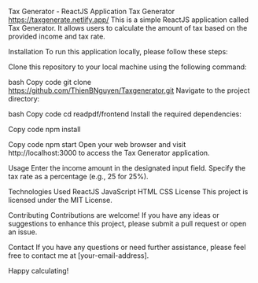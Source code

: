 Tax Generator - ReactJS Application
Tax Generator
https://taxgenerate.netlify.app/
This is a simple ReactJS application called Tax Generator. It allows users to calculate the amount of tax based on the provided income and tax rate.

Installation
To run this application locally, please follow these steps:

Clone this repository to your local machine using the following command:

bash
Copy code
git clone https://github.com/ThienBNguyen/Taxgenerator.git
Navigate to the project directory:

bash
Copy code
cd readpdf/frontend
Install the required dependencies:

Copy code
npm install

Copy code
npm start
Open your web browser and visit http://localhost:3000 to access the Tax Generator application.

Usage
Enter the income amount in the designated input field.
Specify the tax rate as a percentage (e.g., 25 for 25%).

Technologies Used
ReactJS
JavaScript
HTML
CSS
License
This project is licensed under the MIT License.

Contributing
Contributions are welcome! If you have any ideas or suggestions to enhance this project, please submit a pull request or open an issue.

Contact
If you have any questions or need further assistance, please feel free to contact me at [your-email-address].

Happy calculating!
